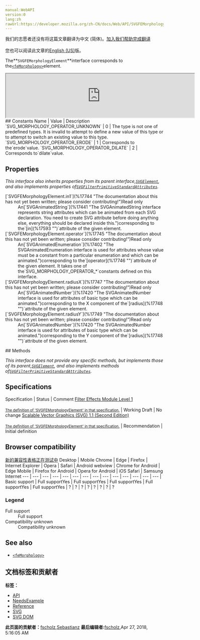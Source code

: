 ```yaml
---
manual:WebAPI
version:0
lang:zh
rawUrl:https://developer.mozilla.org/zh-CN/docs/Web/API/SVGFEMorphologyElement
---
```




<bdi>我们的志愿者还没有将这篇文章翻译为<bdi>中文 (简体)</bdi>。[加入我们帮助完成翻译](%17741 "")<br></br>您也可以阅读此文章的[English (US)](%17742 "")版。</bdi>






The**`SVGFEMorphologyElement`**interface corresponds to the[`<feMorphology>`](%17743 "The <feMorphology> SVG filter primitive is used to erode or dilate the input image. It's usefulness lies especially in fattening or thinning effects.")element.

<iframe src='https://mdn.mozillademos.org/en-US/docs/Web/API/SVGFEMorphologyElement$samples/inheritance_diagram?revision=1377367' width='600' height='140'></iframe>
## Constants<a name="Constants"></a>
Name | Value | Description 
`SVG_MORPHOLOGY_OPERATOR_UNKNOWN` | 0 | The type is not one of predefined types. It is invalid to attempt to define a new value of this type or to attempt to switch an existing value to this type. 
`SVG_MORPHOLOGY_OPERATOR_ERODE` | 1 | Corresponds to the`erode`value. 
`SVG_MORPHOLOGY_OPERATOR_DILATE` | 2 | Corresponds to`dilate`value. 


## Properties<a name="Properties"></a>


<em>This interface also inherits properties from its parent interface,[`SVGElement`](%17342 "All of the SVG DOM interfaces that correspond directly to elements in the SVG language derive from the SVGElement interface."), and also implements properties of[`SVGFilterPrimitiveStandardAttributes`](%17591 "The SVGFilterPrimitiveStandardAttributes interface defines the set of DOM attributes that are common across the filter primitive interfaces.").</em>

<dl><dt>[`SVGFEMorphologyElement.in1`](%17744 "The documentation about this has not yet been written; please consider contributing!")Read only</dt><dd>An[`SVGAnimatedString`](%17441 "The SVGAnimatedString interface represents string attributes which can be animated from each SVG declaration. You need to create SVG attribute before doing anything else, everything should be declared inside this.")corresponding to the`[in](%17593 "")`attribute of the given element.</dd><dt>[`SVGFEMorphologyElement.operator`](%17745 "The documentation about this has not yet been written; please consider contributing!")Read only</dt><dd>An[`SVGAnimatedEnumeration`](%17402 "The SVGAnimatedEnumeration interface is used for attributes whose value must be a constant from a particular enumeration and which can be animated.")corresponding to the`[operator](%17746 "")`attribute of the given element. It takes one of the`SVG_MORPHOLOGY_OPERATOR_*`constants defined on this interface.</dd><dt>[`SVGFEMorphologyElement.radiusX`](%17747 "The documentation about this has not yet been written; please consider contributing!")Read only</dt><dd>An[`SVGAnimatedNumber`](%17420 "The SVGAnimatedNumber interface is used for attributes of basic type <Number> which can be animated.")corresponding to the X component of the`[radius](%17748 "")`attribute of the given element.</dd><dt>[`SVGFEMorphologyElement.radiusY`](%17749 "The documentation about this has not yet been written; please consider contributing!")Read only</dt><dd>An[`SVGAnimatedNumber`](%17420 "The SVGAnimatedNumber interface is used for attributes of basic type <Number> which can be animated.")corresponding to the Y component of the`[radius](%17748 "")`attribute of the given element.</dd></dl>
## Methods<a name="Methods"></a>


<em>This interface does not provide any specific methods, but implements those of its parent,[`SVGElement`](%17342 "All of the SVG DOM interfaces that correspond directly to elements in the SVG language derive from the SVGElement interface."), and also implements methods of[`SVGFilterPrimitiveStandardAttributes`](%17591 "The SVGFilterPrimitiveStandardAttributes interface defines the set of DOM attributes that are common across the filter primitive interfaces.").</em>


## Specifications<a name="Specifications"></a>
Specification | Status | Comment 
[Filter Effects Module Level 1<br></br><small>The definition of &#39;SVGFEMorphologyElement&#39; in that specification.</small>](%17750 "") | Working Draft | No change 
[Scalable Vector Graphics (SVG) 1.1 (Second Edition)<br></br><small>The definition of &#39;SVGFEMorphologyElement&#39; in that specification.</small>](%17751 "") | Recommendation | Initial definition 


## Browser compatibility<a name="Browser_compatibility"></a>
[新的兼容性表格正在测试中<i></i>](%3360 "")
<abbr>Desktop<i></i></abbr> | <abbr>Mobile<i></i></abbr> 
<abbr>Chrome<i></i></abbr> | <abbr>Edge<i></i></abbr> | <abbr>Firefox<i></i></abbr> | <abbr>Internet Explorer<i></i></abbr> | <abbr>Opera<i></i></abbr> | <abbr>Safari<i></i></abbr> | <abbr>Android webview<i></i></abbr> | <abbr>Chrome for Android<i></i></abbr> | <abbr>Edge Mobile<i></i></abbr> | <abbr>Firefox for Android<i></i></abbr> | <abbr>Opera for Android<i></i></abbr> | <abbr>iOS Safari<i></i></abbr> | <abbr>Samsung Internet<i></i></abbr> 
 ---  |  ---  |  ---  |  ---  |  ---  |  ---  |  ---  |  ---  |  ---  |  ---  |  ---  |  ---  |  ---  |  ---  | 
Basic support | <abbr>Full support</abbr>Yes | <abbr>Full support</abbr>Yes | <abbr>Full support</abbr>Yes | <abbr>Full support</abbr>Yes | <abbr>Full support</abbr>Yes | <abbr>?</abbr> | <abbr>?</abbr> | <abbr>?</abbr> | <abbr>?</abbr> | <abbr>?</abbr> | <abbr>?</abbr> | <abbr>?</abbr> | <abbr>?</abbr> 


### Legend<a name="Legend"></a>
<dl><dt><abbr>Full support</abbr></dt><dd>Full support</dd><dt><abbr>Compatibility unknown</abbr></dt><dd>Compatibility unknown</dd></dl>

## See also<a name="See_also"></a>

* [`<feMorphology>`](%17743 "The <feMorphology> SVG filter primitive is used to erode or dilate the input image. It's usefulness lies especially in fattening or thinning effects.")



## 文档标签和贡献者
**标签：**
* [API](%50 "")
* [NeedsExample](%13047 "")
* [Reference](%3381 "")
* [SVG](%457 "")
* [SVG DOM](%17335 "")

**此页面的贡献者：**[fscholz](%60 ""),[Sebastianz](%4468 "")
**最后编辑者:**[fscholz](%60 ""),<time>Apr 27, 2018, 5:16:05 AM</time>


